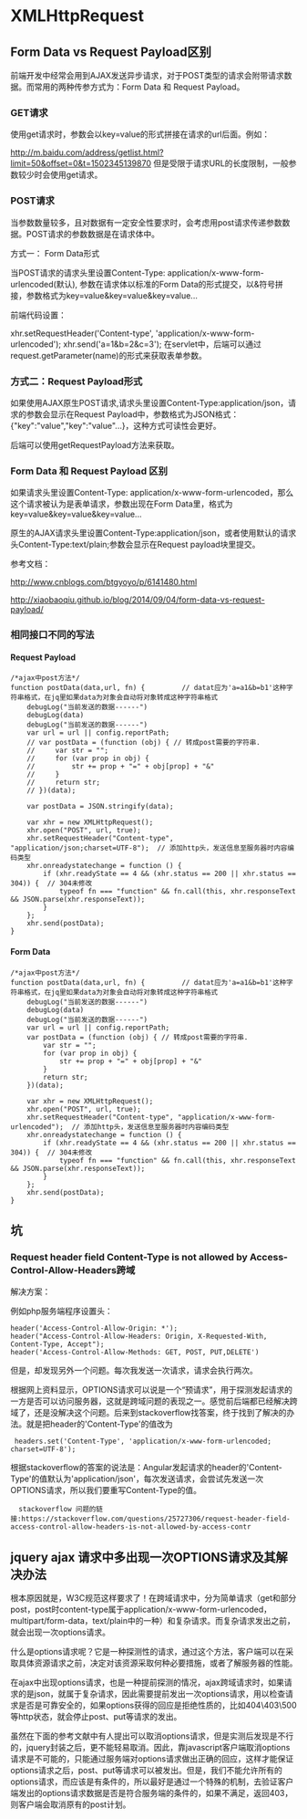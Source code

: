 # XMLHttpRequest


## Form Data vs Request Payload区别

前端开发中经常会用到AJAX发送异步请求，对于POST类型的请求会附带请求数据。而常用的两种传参方式为：Form Data 和 Request Payload。

### GET请求

使用get请求时，参数会以key=value的形式拼接在请求的url后面。例如：

http://m.baidu.com/address/getlist.html?limit=50&offset=0&t=1502345139870
但是受限于请求URL的长度限制，一般参数较少时会使用get请求。


### POST请求

当参数数量较多，且对数据有一定安全性要求时，会考虑用post请求传递参数数据。POST请求的参数数据是在请求体中。

方式一： Form Data形式

当POST请求的请求头里设置Content-Type: application/x-www-form-urlencoded(默认), 参数在请求体以标准的Form Data的形式提交，以&符号拼接，参数格式为key=value&key=value&key=value...


前端代码设置：

xhr.setRequestHeader('Content-type', 'application/x-www-form-urlencoded');
xhr.send('a=1&b=2&c=3');
在servlet中，后端可以通过request.getParameter(name)的形式来获取表单参数。


### 方式二：Request Payload形式

如果使用AJAX原生POST请求,请求头里设置Content-Type:application/json，请求的参数会显示在Request Payload中，参数格式为JSON格式：{"key":"value","key":"value"...}，这种方式可读性会更好。


后端可以使用getRequestPayload方法来获取。


### Form Data 和 Request Payload 区别

如果请求头里设置Content-Type: application/x-www-form-urlencoded，那么这个请求被认为是表单请求，参数出现在Form Data里，格式为key=value&key=value&key=value...

原生的AJAX请求头里设置Content-Type:application/json，或者使用默认的请求头Content-Type:text/plain;参数会显示在Request payload块里提交。

 

参考文档：

http://www.cnblogs.com/btgyoyo/p/6141480.html

http://xiaobaoqiu.github.io/blog/2014/09/04/form-data-vs-request-payload/

### 相同接口不同的写法
#### Request Payload

```
/*ajax中post方法*/
function postData(data,url, fn) {         // datat应为'a=a1&b=b1'这种字符串格式，在jq里如果data为对象会自动将对象转成这种字符串格式
    debugLog("当前发送的数据------")
    debugLog(data)
    debugLog("当前发送的数据------")
    var url = url || config.reportPath;
    // var postData = (function (obj) { // 转成post需要的字符串.
    //     var str = "";
    //     for (var prop in obj) {
    //         str += prop + "=" + obj[prop] + "&"
    //     }
    //     return str;
    // })(data);

    var postData = JSON.stringify(data);

    var xhr = new XMLHttpRequest();
    xhr.open("POST", url, true);
    xhr.setRequestHeader("Content-type", "application/json;charset=UTF-8");  // 添加http头，发送信息至服务器时内容编码类型
    xhr.onreadystatechange = function () {
        if (xhr.readyState == 4 && (xhr.status == 200 || xhr.status == 304)) {  // 304未修改
            typeof fn === "function" && fn.call(this, xhr.responseText && JSON.parse(xhr.responseText));
        }
    };
    xhr.send(postData);
}
```
#### Form Data

```
/*ajax中post方法*/
function postData(data,url, fn) {         // datat应为'a=a1&b=b1'这种字符串格式，在jq里如果data为对象会自动将对象转成这种字符串格式
    debugLog("当前发送的数据------")
    debugLog(data)
    debugLog("当前发送的数据------")
    var url = url || config.reportPath;
    var postData = (function (obj) { // 转成post需要的字符串.
        var str = "";
        for (var prop in obj) {
            str += prop + "=" + obj[prop] + "&"
        }
        return str;
    })(data);

    var xhr = new XMLHttpRequest();
    xhr.open("POST", url, true);
    xhr.setRequestHeader("Content-type", "application/x-www-form-urlencoded");  // 添加http头，发送信息至服务器时内容编码类型
    xhr.onreadystatechange = function () {
        if (xhr.readyState == 4 && (xhr.status == 200 || xhr.status == 304)) {  // 304未修改
            typeof fn === "function" && fn.call(this, xhr.responseText && JSON.parse(xhr.responseText));
        }
    };
    xhr.send(postData);
}

```
## 坑


### Request header field Content-Type is not allowed by Access-Control-Allow-Headers跨域

解决方案：

例如php服务端程序设置头：

```
header('Access-Control-Allow-Origin: *');
header("Access-Control-Allow-Headers: Origin, X-Requested-With, Content-Type, Accept");
header('Access-Control-Allow-Methods: GET, POST, PUT,DELETE')
```


 但是，却发现另外一个问题。每次我发送一次请求，请求会执行两次。
 
 根据网上资料显示，OPTIONS请求可以说是一个“预请求”，用于探测发起请求的一方是否可以访问服务器，这就是跨域问题的表现之一。感觉前后端都已经解决跨域了，还是没解决这个问题。后来到stackoverflow找答案，终于找到了解决的办法。就是把header的'Content-Type'的值改为

` headers.set('Content-Type', 'application/x-www-form-urlencoded; charset=UTF-8');`

   根据stackoverflow的答案的说法是：Angular发起请求的header的'Content-Type'的值默认为'application/json'，每次发送请求，会尝试先发送一次OPTIONS请求，所以我们要重写Content-Type的值。

      stackoverflow 问题的链接:https://stackoverflow.com/questions/25727306/request-header-field-access-control-allow-headers-is-not-allowed-by-access-contr
      
## jquery ajax 请求中多出现一次OPTIONS请求及其解决办法

根本原因就是，W3C规范这样要求了！在跨域请求中，分为简单请求（get和部分post，post时content-type属于application/x-www-form-urlencoded，multipart/form-data，text/plain中的一种）和复杂请求。而复杂请求发出之前，就会出现一次options请求。

什么是options请求呢？它是一种探测性的请求，通过这个方法，客户端可以在采取具体资源请求之前，决定对该资源采取何种必要措施，或者了解服务器的性能。

在ajax中出现options请求，也是一种提前探测的情况，ajax跨域请求时，如果请求的是json，就属于复杂请求，因此需要提前发出一次options请求，用以检查请求是否是可靠安全的，如果options获得的回应是拒绝性质的，比如404\403\500等http状态，就会停止post、put等请求的发出。

虽然在下面的参考文献中有人提出可以取消options请求，但是实测后发现是不行的，jquery封装之后，更不能轻易取消。因此，靠javascript客户端取消options请求是不可能的，只能通过服务端对options请求做出正确的回应，这样才能保证options请求之后，post、put等请求可以被发出。但是，我们不能允许所有的options请求，而应该是有条件的，所以最好是通过一个特殊的机制，去验证客户端发出的options请求数据是否是符合服务端的条件的，如果不满足，返回403，则客户端会取消原有的post计划。